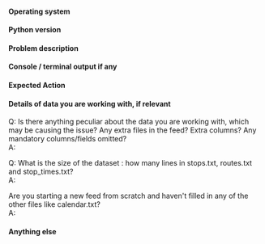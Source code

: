 <!-- 
Greetings! Please follow the template given to ensure the developers get all the info needed to understand your problem properly. The parts inside <!- ... -> blocks will be invisible, so write outside of them. See Preview tab before submitting.
-->

#### Operating system
<!--- mention version number and whether 32-bit or 64-bit --->

#### Python version 
<!--- You can find out with `python --version` .  
Also, confirm if you were running it in a virtual environment. If not, then please follow the instructions in wiki, try running it in virtual environment then get back here.  

Or mention if you're just double-clicking the .exe, or running it on a website like herokuapp. 
--->

#### Problem description
<!--- Clearly describe the problem happening --->

#### Console / terminal output if any
<!--- Any errors or significant thing mentioned in the terminal?  

If running in windows with the .exe, you can start command prompt, navigate to your working folder and run GTFSManager.exe from there. You will be able to copy the console outputs if your program is terminating. 

You can also check out the /logs folder. 
--->

#### Expected Action
<!--- What should happen instead? --->

#### Details of data you are working with, if relevant
Q: Is there anything peculiar about the data you are working with, which may be causing the issue? Any extra files in the feed? Extra columns? Any mandatory columns/fields omitted?  
A: <!--- enter answer here --->

Q: What is the size of the dataset : how many lines in stops.txt, routes.txt and stop_times.txt?  
A: <!--- enter answer here --->

Are you starting a new feed from scratch and haven't filled in any of the other files like calendar.txt?  
A: <!--- enter answer here --->

#### Anything else
<!--- Anything else we should know about? --->